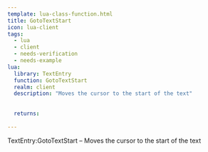 ```yaml
---
template: lua-class-function.html
title: GotoTextStart
icon: lua-client
tags:
  - lua
  - client
  - needs-verification
  - needs-example
lua:
  library: TextEntry
  function: GotoTextStart
  realm: client
  description: "Moves the cursor to the start of the text"
  
  
  returns:
    
---
```


<div class="lua__search__keywords">
TextEntry:GotoTextStart &#x2013; Moves the cursor to the start of the text
</div>
